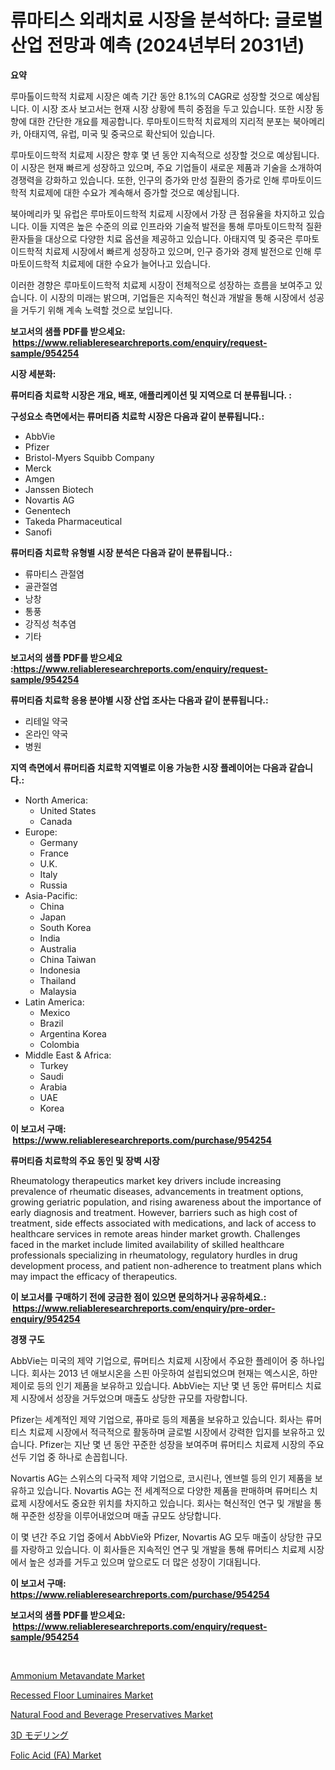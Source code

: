 <p><h1>류마티스 외래치료 시장을 분석하다: 글로벌 산업 전망과 예측 (2024년부터 2031년)</h1></p><p><strong>요약</strong></p>
<p><p>루마톨이드학적 치료제 시장은 예측 기간 동안 8.1%의 CAGR로 성장할 것으로 예상됩니다. 이 시장 조사 보고서는 현재 시장 상황에 특히 중점을 두고 있습니다. 또한 시장 동향에 대한 간단한 개요를 제공합니다. 루마토이드학적 치료제의 지리적 분포는 북아메리카, 아태지역, 유럽, 미국 및 중국으로 확산되어 있습니다.</p><p>루마토이드학적 치료제 시장은 향후 몇 년 동안 지속적으로 성장할 것으로 예상됩니다. 이 시장은 현재 빠르게 성장하고 있으며, 주요 기업들이 새로운 제품과 기술을 소개하여 경쟁력을 강화하고 있습니다. 또한, 인구의 증가와 만성 질환의 증가로 인해 루마토이드학적 치료제에 대한 수요가 계속해서 증가할 것으로 예상됩니다.</p><p>북아메리카 및 유럽은 루마토이드학적 치료제 시장에서 가장 큰 점유율을 차지하고 있습니다. 이들 지역은 높은 수준의 의료 인프라와 기술적 발전을 통해 루마토이드학적 질환 환자들을 대상으로 다양한 치료 옵션을 제공하고 있습니다. 아태지역 및 중국은 루마토이드학적 치료제 시장에서 빠르게 성장하고 있으며, 인구 증가와 경제 발전으로 인해 루마토이드학적 치료제에 대한 수요가 늘어나고 있습니다.</p><p>이러한 경향은 루마토이드학적 치료제 시장이 전체적으로 성장하는 흐름을 보여주고 있습니다. 이 시장의 미래는 밝으며, 기업들은 지속적인 혁신과 개발을 통해 시장에서 성공을 거두기 위해 계속 노력할 것으로 보입니다.</p></p>
<p><strong>보고서의 샘플 PDF를 받으세요: &nbsp;<a href="https://www.reliableresearchreports.com/enquiry/request-sample/954254">https://www.reliableresearchreports.com/enquiry/request-sample/954254</a></strong></p>
<p><strong>시장 세분화:</strong></p>
<p><strong> 류머티즘 치료학 시장은 개요, 배포, 애플리케이션 및 지역으로 더 분류됩니다. :</strong></p>
<p><strong>구성요소 측면에서는 류머티즘 치료학 시장은 다음과 같이 분류됩니다.:</strong></p>
<p><ul><li>AbbVie</li><li>Pfizer</li><li>Bristol-Myers Squibb Company</li><li>Merck</li><li>Amgen</li><li>Janssen Biotech</li><li>Novartis AG</li><li>Genentech</li><li>Takeda Pharmaceutical</li><li>Sanofi</li></ul></p>
<p><strong> 류머티즘 치료학 유형별 시장 분석은 다음과 같이 분류됩니다.:</strong></p>
<p><ul><li>류마티스 관절염</li><li>골관절염</li><li>낭창</li><li>통풍</li><li>강직성 척추염</li><li>기타</li></ul></p>
<p><strong>보고서의 샘플 PDF를 받으세요 :<a href="https://www.reliableresearchreports.com/enquiry/request-sample/954254">https://www.reliableresearchreports.com/enquiry/request-sample/954254</a></strong></p>
<p><strong> 류머티즘 치료학 응용 분야별 시장 산업 조사는 다음과 같이 분류됩니다.:</strong></p>
<p><ul><li>리테일 약국</li><li>온라인 약국</li><li>병원</li></ul></p>
<p><strong>지역 측면에서 류머티즘 치료학 지역별로 이용 가능한 시장 플레이어는 다음과 같습니다.:</strong></p>
<p><ul>
    <li>
        North America:
        <ul>
            <li>United States</li>
            <li>Canada</li>
        </ul>
    </li>
    <li>
        Europe:
        <ul>
            <li>Germany</li>
            <li>France</li>
            <li>U.K.</li>
            <li>Italy</li>
            <li>Russia</li>
        </ul>
    </li>
    <li>
        Asia-Pacific:
        <ul>
            <li>China</li>
            <li>Japan</li>
            <li>South Korea</li>
            <li>India</li>
            <li>Australia</li>
            <li>China Taiwan</li>
            <li>Indonesia</li>
            <li>Thailand</li>
            <li>Malaysia</li>
        </ul>
    </li>
    <li>
        Latin America:
        <ul>
            <li>Mexico</li>
            <li>Brazil</li>
            <li>Argentina Korea</li>
            <li>Colombia</li>
        </ul>
    </li>
    <li>
        Middle East & Africa:
        <ul>
            <li>Turkey</li>
            <li>Saudi</li>
            <li>Arabia</li>
            <li>UAE</li>
            <li>Korea</li>
        </ul>
    </li>
    </ul></p>
<p><strong>이 보고서 구매: &nbsp;<a href="https://www.reliableresearchreports.com/purchase/954254">https://www.reliableresearchreports.com/purchase/954254</a></strong></p>
<p><strong>류머티즘 치료학의 주요 동인 및 장벽 시장</strong></p>
<p><p>Rheumatology therapeutics market key drivers include increasing prevalence of rheumatic diseases, advancements in treatment options, growing geriatric population, and rising awareness about the importance of early diagnosis and treatment. However, barriers such as high cost of treatment, side effects associated with medications, and lack of access to healthcare services in remote areas hinder market growth. Challenges faced in the market include limited availability of skilled healthcare professionals specializing in rheumatology, regulatory hurdles in drug development process, and patient non-adherence to treatment plans which may impact the efficacy of therapeutics.</p></p>
<p><strong>이 보고서를 구매하기 전에 궁금한 점이 있으면 문의하거나 공유하세요.: &nbsp;<a href="https://www.reliableresearchreports.com/enquiry/pre-order-enquiry/954254">https://www.reliableresearchreports.com/enquiry/pre-order-enquiry/954254</a></strong></p>
<p><strong>경쟁 구도</strong></p>
<p><p>AbbVie는 미국의 제약 기업으로, 류머티스 치료제 시장에서 주요한 플레이어 중 하나입니다. 회사는 2013 년 애보시온을 스핀 아웃하여 설립되었으며 현재는 엑스시온, 하만제이로 등의 인기 제품을 보유하고 있습니다. AbbVie는 지난 몇 년 동안 류머티스 치료제 시장에서 성장을 거두었으며 매출도 상당한 규모를 자랑합니다.</p><p>Pfizer는 세계적인 제약 기업으로, 퓨마로 등의 제품을 보유하고 있습니다. 회사는 류머티스 치료제 시장에서 적극적으로 활동하며 글로벌 시장에서 강력한 입지를 보유하고 있습니다. Pfizer는 지난 몇 년 동안 꾸준한 성장을 보여주며 류머티스 치료제 시장의 주요 선두 기업 중 하나로 손꼽힙니다. </p><p>Novartis AG는 스위스의 다국적 제약 기업으로, 코시린나, 엔브렐 등의 인기 제품을 보유하고 있습니다. Novartis AG는 전 세계적으로 다양한 제품을 판매하며 류머티스 치료제 시장에서도 중요한 위치를 차지하고 있습니다. 회사는 혁신적인 연구 및 개발을 통해 꾸준한 성장을 이루어내었으며 매출 규모도 상당합니다.</p><p>이 몇 년간 주요 기업 중에서 AbbVie와 Pfizer, Novartis AG 모두 매출이 상당한 규모를 자랑하고 있습니다. 이 회사들은 지속적인 연구 및 개발을 통해 류머티스 치료제 시장에서 높은 성과를 거두고 있으며 앞으로도 더 많은 성장이 기대됩니다.</p></p>
<p><strong>이 보고서 구매: &nbsp; <a href="https://www.reliableresearchreports.com/purchase/954254">https://www.reliableresearchreports.com/purchase/954254</a></strong></p>
<p><strong>보고서의 샘플 PDF를 받으세요: &nbsp;<a href="https://www.reliableresearchreports.com/enquiry/request-sample/954254">https://www.reliableresearchreports.com/enquiry/request-sample/954254</a></strong><strong></strong></p>
<p>&nbsp;</p>
<p><p><a href="https://github.com/sofayahoo2023/Market-Research-Report-List-3/blob/main/ammonium-metavandate-market.md">Ammonium Metavandate Market</a></p><p><a href="https://view.publitas.com/reportprime-1/recessed-floor-luminaires-market-size-and-examines-its-market-scope-with-a-primary-focus-on-growth-opportunities-and-forecasted-trends-spanning-from-2024-to-2031/">Recessed Floor Luminaires Market</a></p><p><a href="https://issuu.com/reportprime-2/docs/natural-food-and-beverage-preservatives-market-siz">Natural Food and Beverage Preservatives Market</a></p><p><a href="https://github.com/vhemk0794148/Market-Research-Report-List-1/blob/main/3760844185209.md">3D モデリング</a></p><p><a href="https://issuu.com/reportprime-2/docs/folic-acid-fa-market-size-2030.pptx">Folic Acid (FA) Market</a></p></p>